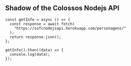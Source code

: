 ## Shadow of the Colossos Nodejs API

``````````
const getInfo = async () => {
  const response = await fetch(
    "https://sofcnodejsapi.herokuapp.com/personagens/"
  );
  return response.json();
};

getInfo().then((data) => {
  console.log(data);
});
``````````
